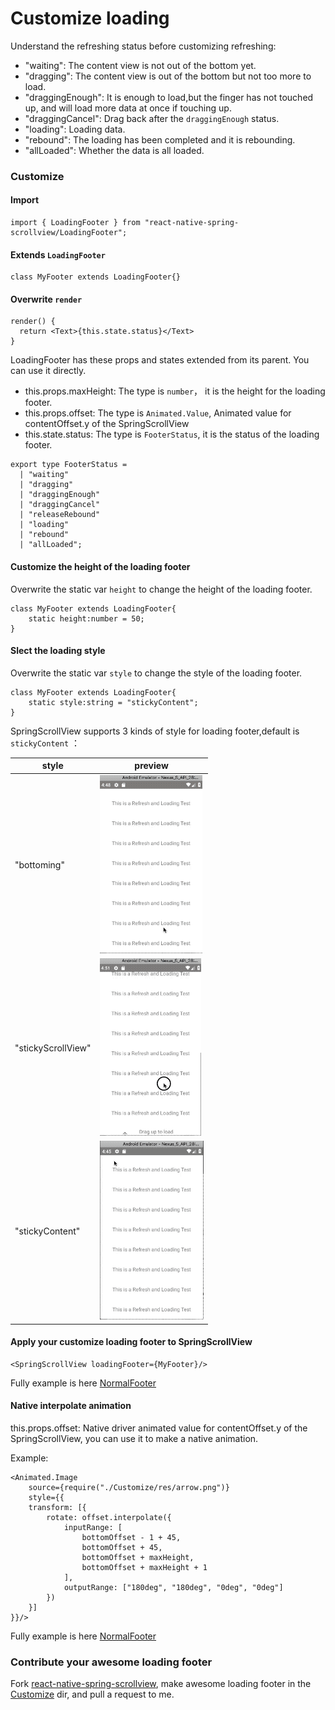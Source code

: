 # Customize loading

Understand the refreshing status before customizing refreshing:

* "waiting": The content view is not out of the bottom yet.
* "dragging": The content view is out of the bottom but not too more to load.
* "draggingEnough": It is enough to load,but the finger has not touched up, and will load more data at once if touching up.
* "draggingCancel": Drag back after the `draggingEnough` status.
* "loading": Loading data.
* "rebound": The loading has been completed and it is rebounding.
* "allLoaded": Whether the data is all loaded.

### Customize

#### Import
```$js
import { LoadingFooter } from "react-native-spring-scrollview/LoadingFooter";
```

#### Extends `LoadingFooter`
```$js
class MyFooter extends LoadingFooter{}
```

#### Overwrite `render`
```$js
render() {
  return <Text>{this.state.status}</Text>
}
```

LoadingFooter has these props and states extended from its parent. You can use it directly.
* this.props.maxHeight: The type is `number`， it is the height for the loading footer.
* this.props.offset: The type is `Animated.Value`, Animated value for contentOffset.y of the SpringScrollView
* this.state.status: The type is `FooterStatus`, it is the status of the loading footer.
```$js
export type FooterStatus =
  | "waiting"
  | "dragging"
  | "draggingEnough"
  | "draggingCancel"
  | "releaseRebound"
  | "loading"
  | "rebound"
  | "allLoaded";
```

#### Customize the height of the loading footer
Overwrite the static var `height` to change the height of the loading footer.
```$js
class MyFooter extends LoadingFooter{
    static height:number = 50;
}
```

#### Slect the loading style

Overwrite the static var `style` to change the style of the loading footer.
```
class MyFooter extends LoadingFooter{
    static style:string = "stickyContent";
}
```

SpringScrollView supports 3 kinds of style for loading footer,default is `stickyContent` ：

style  |  preview
---- | ------
"bottoming" | ![bottoming](../../res/LoadingBottoming.gif)
"stickyScrollView" | ![stickyScrollView](../../res/LoadingStickyScrollView.gif)
"stickyContent" | ![stickyContent](../../res/LoadingStickyContent.gif)

#### Apply your customize loading footer to SpringScrollView
```$js
<SpringScrollView loadingFooter={MyFooter}/>
```

Fully example is here [NormalFooter](https://github.com/bolan9999/react-native-spring-scrollview/blob/master/src/LoadingFooter.js)

#### Native interpolate animation

this.props.offset: Native driver animated value for contentOffset.y of the SpringScrollView, you can use it to make a native animation.

Example:

```$js
<Animated.Image
    source={require("./Customize/res/arrow.png")}
    style={{
    transform: [{
        rotate: offset.interpolate({
            inputRange: [
                bottomOffset - 1 + 45,
                bottomOffset + 45,
                bottomOffset + maxHeight,
                bottomOffset + maxHeight + 1
            ],
            outputRange: ["180deg", "180deg", "0deg", "0deg"]
        })
    }]
}}/>
```

Fully example is here [NormalFooter](https://github.com/bolan9999/react-native-spring-scrollview/blob/master/src/NormalFooter.js)

### Contribute your awesome loading footer

Fork [react-native-spring-scrollview](https://github.com/bolan9999/react-native-spring-scrollview), make awesome loading footer in the [Customize](https://github.com/bolan9999/react-native-spring-scrollview/tree/master/src/Customize) dir, and pull a request to me.
